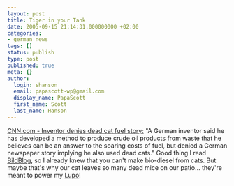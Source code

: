 ```yaml
---
layout: post
title: Tiger in your Tank
date: 2005-09-15 21:14:31.000000000 +02:00
categories:
- german news
tags: []
status: publish
type: post
published: true
meta: {}
author:
  login: shanson
  email: papascott-wp@gmail.com
  display_name: PapaScott
  first_name: Scott
  last_name: Hanson
---
```

<p><a href="http://www.cnn.com/2005/WORLD/europe/09/14/germany.catfuel.reut/index.html" title="CNN.com - Inventor denies dead cat fuel story">CNN.com - Inventor denies dead cat fuel story:</a> "A German inventor said he has developed a method to produce crude oil products from waste that he believes can be an answer to the soaring costs of fuel, but denied a German newspaper story implying he also used dead cats." Good thing I read <a href="http://www.bildblog.de/?p=797">BildBlog</a>, so I already knew that you can't make bio-diesel from cats. But maybe that's why our cat leaves so many dead mice on our patio... they're meant to power my <a href="http://www.papascott.de/archives/2004/08/21/used-car/">Lupo</a>!</p>
